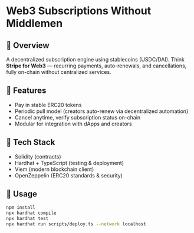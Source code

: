 # Web3 Subscriptions Without Middlemen

## 🔹 Overview
A decentralized subscription engine using stablecoins (USDC/DAI).
Think **Stripe for Web3** — recurring payments, auto-renewals, and cancellations,
fully on-chain without centralized services.

## 🔹 Features
- Pay in stable ERC20 tokens
- Periodic pull model (creators auto-renew via decentralized automation)
- Cancel anytime, verify subscription status on-chain
- Modular for integration with dApps and creators

## 🔹 Tech Stack
- Solidity (contracts)
- Hardhat + TypeScript (testing & deployment)
- Viem (modern blockchain client)
- OpenZeppelin (ERC20 standards & security)

## 🔹 Usage
```bash
npm install
npx hardhat compile
npx hardhat test
npx hardhat run scripts/deploy.ts --network localhost
